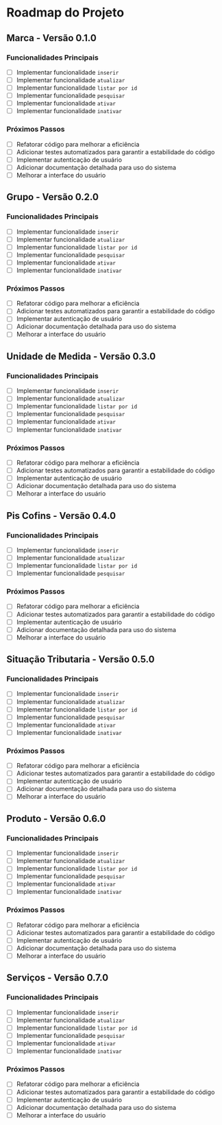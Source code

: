 # Roadmap do Projeto

## Marca - Versão 0.1.0

### Funcionalidades Principais
- [ ] Implementar funcionalidade `inserir`
- [ ] Implementar funcionalidade `atualizar`
- [ ] Implementar funcionalidade `listar por id`
- [ ] Implementar funcionalidade `pesquisar`
- [ ] Implementar funcionalidade `ativar`
- [ ] Implementar funcionalidade `inativar`

### Próximos Passos
- [ ] Refatorar código para melhorar a eficiência
- [ ] Adicionar testes automatizados para garantir a estabilidade do código
- [ ] Implementar autenticação de usuário
- [ ] Adicionar documentação detalhada para uso do sistema
- [ ] Melhorar a interface do usuário

## Grupo - Versão 0.2.0

### Funcionalidades Principais
- [ ] Implementar funcionalidade `inserir`
- [ ] Implementar funcionalidade `atualizar`
- [ ] Implementar funcionalidade `listar por id`
- [ ] Implementar funcionalidade `pesquisar`
- [ ] Implementar funcionalidade `ativar`
- [ ] Implementar funcionalidade `inativar`

### Próximos Passos
- [ ] Refatorar código para melhorar a eficiência
- [ ] Adicionar testes automatizados para garantir a estabilidade do código
- [ ] Implementar autenticação de usuário
- [ ] Adicionar documentação detalhada para uso do sistema
- [ ] Melhorar a interface do usuário

## Unidade de Medida - Versão 0.3.0

### Funcionalidades Principais
- [ ] Implementar funcionalidade `inserir`
- [ ] Implementar funcionalidade `atualizar`
- [ ] Implementar funcionalidade `listar por id`
- [ ] Implementar funcionalidade `pesquisar`
- [ ] Implementar funcionalidade `ativar`
- [ ] Implementar funcionalidade `inativar`

### Próximos Passos
- [ ] Refatorar código para melhorar a eficiência
- [ ] Adicionar testes automatizados para garantir a estabilidade do código
- [ ] Implementar autenticação de usuário
- [ ] Adicionar documentação detalhada para uso do sistema
- [ ] Melhorar a interface do usuário

## Pis Cofins - Versão 0.4.0

### Funcionalidades Principais
- [ ] Implementar funcionalidade `inserir`
- [ ] Implementar funcionalidade `atualizar`
- [ ] Implementar funcionalidade `listar por id`
- [ ] Implementar funcionalidade `pesquisar`

### Próximos Passos
- [ ] Refatorar código para melhorar a eficiência
- [ ] Adicionar testes automatizados para garantir a estabilidade do código
- [ ] Implementar autenticação de usuário
- [ ] Adicionar documentação detalhada para uso do sistema
- [ ] Melhorar a interface do usuário

## Situação Tributaria - Versão 0.5.0

### Funcionalidades Principais
- [ ] Implementar funcionalidade `inserir`
- [ ] Implementar funcionalidade `atualizar`
- [ ] Implementar funcionalidade `listar por id`
- [ ] Implementar funcionalidade `pesquisar`
- [ ] Implementar funcionalidade `ativar`
- [ ] Implementar funcionalidade `inativar`

### Próximos Passos
- [ ] Refatorar código para melhorar a eficiência
- [ ] Adicionar testes automatizados para garantir a estabilidade do código
- [ ] Implementar autenticação de usuário
- [ ] Adicionar documentação detalhada para uso do sistema
- [ ] Melhorar a interface do usuário

## Produto - Versão 0.6.0

### Funcionalidades Principais
- [ ] Implementar funcionalidade `inserir`
- [ ] Implementar funcionalidade `atualizar`
- [ ] Implementar funcionalidade `listar por id`
- [ ] Implementar funcionalidade `pesquisar`
- [ ] Implementar funcionalidade `ativar`
- [ ] Implementar funcionalidade `inativar`

### Próximos Passos
- [ ] Refatorar código para melhorar a eficiência
- [ ] Adicionar testes automatizados para garantir a estabilidade do código
- [ ] Implementar autenticação de usuário
- [ ] Adicionar documentação detalhada para uso do sistema
- [ ] Melhorar a interface do usuário

## Serviços - Versão 0.7.0

### Funcionalidades Principais
- [ ] Implementar funcionalidade `inserir`
- [ ] Implementar funcionalidade `atualizar`
- [ ] Implementar funcionalidade `listar por id`
- [ ] Implementar funcionalidade `pesquisar`
- [ ] Implementar funcionalidade `ativar`
- [ ] Implementar funcionalidade `inativar`

### Próximos Passos
- [ ] Refatorar código para melhorar a eficiência
- [ ] Adicionar testes automatizados para garantir a estabilidade do código
- [ ] Implementar autenticação de usuário
- [ ] Adicionar documentação detalhada para uso do sistema
- [ ] Melhorar a interface do usuário